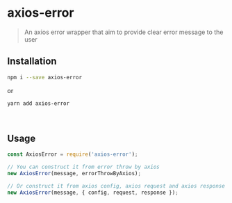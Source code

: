 # axios-error

> An axios error wrapper that aim to provide clear error message to the user

## Installation

```sh
npm i --save axios-error
```
or
```sh
yarn add axios-error
```

<br />

## Usage

```js
const AxiosError = require('axios-error');

// You can construct it from error throw by axios
new AxiosError(message, errorThrowByAxios);

// Or construct it from axios config, axios request and axios response
new AxiosError(message, { config, request, response });
```
